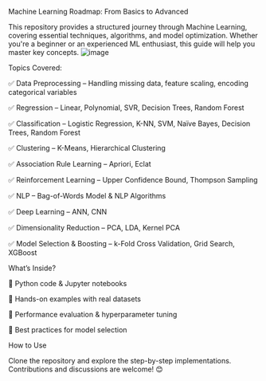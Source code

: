 Machine Learning Roadmap: From Basics to Advanced 

This repository provides a structured journey through Machine Learning, covering essential techniques, algorithms, and model optimization. Whether you're a beginner or an experienced ML enthusiast, this guide will help you master key concepts.
![image](https://github.com/user-attachments/assets/37a000ce-2587-4c3e-8ec6-11f955311881)

Topics Covered:

✅ Data Preprocessing – Handling missing data, feature scaling, encoding categorical variables

✅ Regression – Linear, Polynomial, SVR, Decision Trees, Random Forest

✅ Classification – Logistic Regression, K-NN, SVM, Naïve Bayes, Decision Trees, Random Forest

✅ Clustering – K-Means, Hierarchical Clustering

✅ Association Rule Learning – Apriori, Eclat

✅ Reinforcement Learning – Upper Confidence Bound, Thompson Sampling

✅ NLP – Bag-of-Words Model & NLP Algorithms

✅ Deep Learning – ANN, CNN

✅ Dimensionality Reduction – PCA, LDA, Kernel PCA

✅ Model Selection & Boosting – k-Fold Cross Validation, Grid Search, XGBoost


What’s Inside?

🔹 Python code & Jupyter notebooks 

🔹 Hands-on examples with real datasets 

🔹 Performance evaluation & hyperparameter tuning 

🔹 Best practices for model selection 

How to Use

Clone the repository and explore the step-by-step implementations. Contributions and discussions are welcome! 😊
